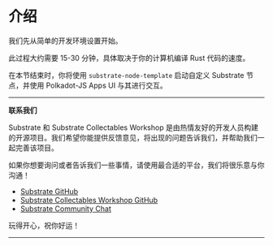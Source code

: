 # 介绍

我们先从简单的开发环境设置开始。

此过程大约需要 15-30 分钟，具体取决于你的计算机编译 Rust 代码的速度。

在本节结束时，你将使用 `substrate-node-template` 启动自定义 Substrate 节点，并使用 Polkadot-JS Apps UI 与其进行交互。

---
**联系我们**

Substrate 和 Substrate Collectables Workshop 是由热情友好的开发人员构建的开源项目。我们希望你能提供反馈意见，将出现的问题告诉我们，并帮助我们一起完善该项目。

如果你想要询问或者告诉我们一些事情，请使用最合适的平台，我们将很乐意与你沟通！

- [Substrate GitHub](https://github.com/paritytech/substrate)
- [Substrate Collectables Workshop GitHub](https://github.com/substrate-developer-hub/substrate-collectables-workshop)
- [Substrate Community Chat](https://substrate.dev/community/)

玩得开心，祝你好运！

---
